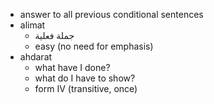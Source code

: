 - answer to all previous conditional sentences
- alimat
  - جملة فعلية
  - easy (no need for emphasis)
- ahdarat
  - what have I done?
  - what do I have to show?
  - form IV (transitive, once)
